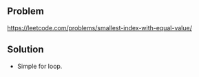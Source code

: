 ## Problem

https://leetcode.com/problems/smallest-index-with-equal-value/

## Solution

- Simple for loop.
